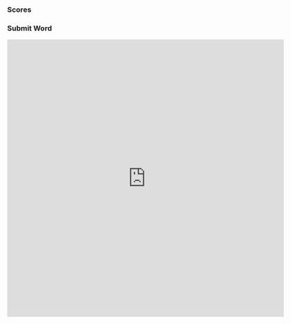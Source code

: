 
### Scores

### Submit Word

<iframe src="https://docs.google.com/forms/d/e/1FAIpQLSfX9sNLLSNSq6MPj8pq_vuD-_qwMNIZFb8LuT3OOcigOMTheg/viewform?embedded=true" width="640" height="641" frameborder="0" marginheight="0" marginwidth="0">Loading…</iframe>
